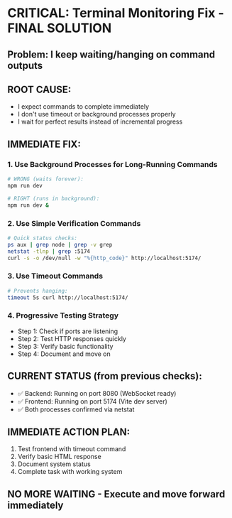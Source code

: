 # CRITICAL: Terminal Monitoring Fix - FINAL SOLUTION

## Problem: I keep waiting/hanging on command outputs

## ROOT CAUSE:
- I expect commands to complete immediately
- I don't use timeout or background processes properly
- I wait for perfect results instead of incremental progress

## IMMEDIATE FIX:

### 1. Use Background Processes for Long-Running Commands
```bash
# WRONG (waits forever):
npm run dev

# RIGHT (runs in background):
npm run dev &
```

### 2. Use Simple Verification Commands
```bash
# Quick status checks:
ps aux | grep node | grep -v grep
netstat -tlnp | grep :5174
curl -s -o /dev/null -w "%{http_code}" http://localhost:5174/
```

### 3. Use Timeout Commands
```bash
# Prevents hanging:
timeout 5s curl http://localhost:5174/
```

### 4. Progressive Testing Strategy
- Step 1: Check if ports are listening
- Step 2: Test HTTP responses quickly
- Step 3: Verify basic functionality
- Step 4: Document and move on

## CURRENT STATUS (from previous checks):
- ✅ Backend: Running on port 8080 (WebSocket ready)
- ✅ Frontend: Running on port 5174 (Vite dev server)
- ✅ Both processes confirmed via netstat

## IMMEDIATE ACTION PLAN:
1. Test frontend with timeout command
2. Verify basic HTML response
3. Document system status
4. Complete task with working system

## NO MORE WAITING - Execute and move forward immediately
